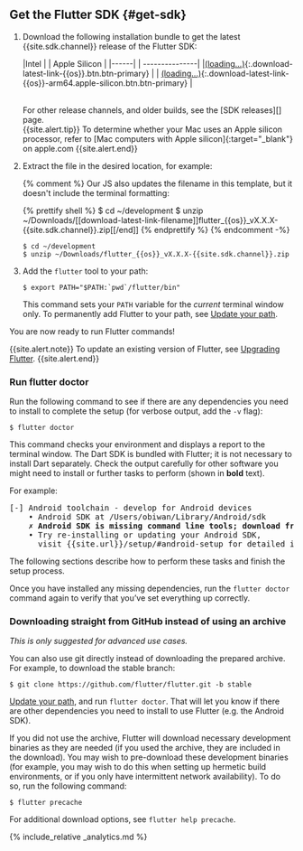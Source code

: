 ## Get the Flutter SDK {#get-sdk}

 1. Download the following installation bundle to get the latest
    {{site.sdk.channel}} release of the Flutter SDK:

    |Intel | | <span class="apple-silicon">Apple Silicon</span> |
    |------| | ---------------|
    |[(loading...)](#){:.download-latest-link-{{os}}.btn.btn-primary} | | [(loading...)](#){:.download-latest-link-{{os}}-arm64.apple-silicon.btn.btn-primary} |

    <br>
    For other release channels, and older builds,
    see the [SDK releases][] page.

    <div class="apple-silicon">{{site.alert.tip}}
      To determine whether your Mac uses an Apple silicon processor, refer to [Mac computers with Apple silicon]{:target="_blank"} on apple.com
    {{site.alert.end}}</div>

 1. Extract the file in the desired location, for example:

    {% comment %}
      Our JS also updates the filename in this template, but it doesn't include the terminal formatting:

      {% prettify shell %}
      $ cd ~/development
      $ unzip ~/Downloads/[[download-latest-link-filename]]flutter_{{os}}_vX.X.X-{{site.sdk.channel}}.zip[[/end]]
      {% endprettify %}
    {% endcomment -%}

    ```terminal
    $ cd ~/development
    $ unzip ~/Downloads/flutter_{{os}}_vX.X.X-{{site.sdk.channel}}.zip
    ```
    
 1. Add the `flutter` tool to your path:

    ```terminal
    $ export PATH="$PATH:`pwd`/flutter/bin"
    ```

    This command sets your `PATH` variable for the
    _current_ terminal window only.
    To permanently add Flutter to your path, see
    [Update your path][].
    
You are now ready to run Flutter commands!

{{site.alert.note}}
  To update an existing version of Flutter, see
  [Upgrading Flutter][].
{{site.alert.end}}


### Run flutter doctor

Run the following command to see if there are any dependencies you need to
install to complete the setup (for verbose output, add the `-v` flag):

```terminal
$ flutter doctor
```

This command checks your environment and displays a report to the terminal
window. The Dart SDK is bundled with Flutter; it is not necessary to install
Dart separately. Check the output carefully for other software you might
need to install or further tasks to perform (shown in **bold** text).

For example:

<pre>
[-] Android toolchain - develop for Android devices
    • Android SDK at /Users/obiwan/Library/Android/sdk
    <strong>✗ Android SDK is missing command line tools; download from https://goo.gl/XxQghQ</strong>
    • Try re-installing or updating your Android SDK,
      visit {{site.url}}/setup/#android-setup for detailed instructions.
</pre>

The following sections describe how to perform these tasks and finish the setup
process.

Once you have installed any missing dependencies, run the `flutter doctor`
command again to verify that you’ve set everything up correctly.

### Downloading straight from GitHub instead of using an archive

_This is only suggested for advanced use cases._

You can also use git directly instead of downloading the prepared archive. For example,
to download the stable branch:
    
```terminal
$ git clone https://github.com/flutter/flutter.git -b stable
```

[Update your path][], and run `flutter doctor`. That will let you know if there are
other dependencies you need to install to use Flutter (e.g. the Android SDK).

If you did not use the archive, Flutter will download necessary development binaries as they
are needed (if you used the archive, they are included in the download). You may wish to
pre-download these development binaries (for example, you may wish to do this when setting
up hermetic build environments, or if you only have intermittent network availability). To
do so, run the following command:

```terminal
$ flutter precache
```

For additional download options, see `flutter help precache`.

{% include_relative _analytics.md %}

[Flutter repo]: {{site.repo.flutter}}
[Installing snapd]: https://snapcraft.io/docs/installing-snapd
[SDK releases]: {{site.url}}/tools/sdk/releases
[Snap Store]: https://snapcraft.io/store
[snapd]: https://snapcraft.io/flutter
[Update your path]: #update-your-path
[Upgrading Flutter]: {{site.url}}/tools/sdk/upgrading
[Mac computers with Apple silicon]: https://support.apple.com/en-us/HT211814
